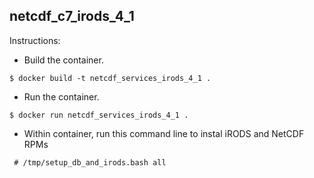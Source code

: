 ## netcdf_c7_irods_4_1


Instructions:

   - Build the container.
   ```
   $ docker build -t netcdf_services_irods_4_1 .
   ```
   - Run the container.
   ```
   $ docker run netcdf_services_irods_4_1 .
   ```
   - Within container, run this command line to instal iRODS and NetCDF RPMs
   ```
    # /tmp/setup_db_and_irods.bash all
   ```
